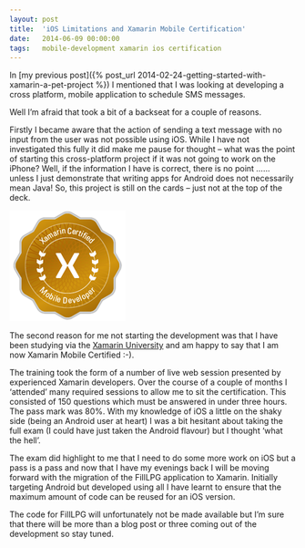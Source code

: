 ```yaml
---
layout: post
title:  'iOS Limitations and Xamarin Mobile Certification'
date:   2014-06-09 00:00:00
tags:   mobile-development xamarin ios certification
---
```

In [my previous post]({% post_url 2014-02-24-getting-started-with-xamarin-a-pet-project %}) I mentioned that I was looking at developing a cross platform, mobile application to schedule SMS messages.

Well I’m afraid that took a bit of a backseat for a couple of reasons.

Firstly I became aware that the action of sending a text message with no input from the user was not possible using iOS. While I have not investigated this fully it did make me pause for thought – what was the point of starting this cross-platform project if it was not going to work on the iPhone? Well, if the information I have is correct, there is no point …… unless I just demonstrate that writing apps for Android does not necessarily mean Java! So, this project is still on the cards – just not at the top of the deck.

![xamarin certified badge](/assets/images/xamarin-certification.png)
<!--more-->
The second reason for me not starting the development was that I have been studying via the <a href='http://xamarin.com/university' target='_blank'>Xamarin University</a> and am happy to say that I am now Xamarin Mobile Certified :-).

The training took the form of a number of live web session presented by experienced Xamarin developers. Over the course of a couple of months I ‘attended’ many required sessions to allow me to sit the certification. This consisted of 150 questions which must be answered in under three hours. The pass mark was 80%. With my knowledge of iOS a little on the shaky side (being an Android user at heart) I was a bit hesitant about taking the full exam (I could have just taken the Android flavour) but I thought ‘what the hell’.

The exam did highlight to me that I need to do some more work on iOS but a pass is a pass and now that I have my evenings back I will be moving forward with the migration of the FillLPG application to Xamarin. Initially targeting Android but developed using all I have learnt to ensure that the maximum amount of code can be reused for an iOS version.

The code for FillLPG will unfortunately not be made available but I’m sure that there will be more than a blog post or three coming out of the development so stay tuned.